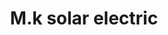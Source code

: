 ---
title: "M.k solar electric"
url: /karachi/m-k-solar-electric-ground-floor-zamzama-hotel-shop-11-sarmad-road-saddar-artillery-maidan/
shop: electronics
---